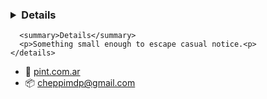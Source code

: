 ### <details>
      <summary>Details</summary>
      <p>Something small enough to escape casual notice.<p>
    </details>

- 💼 [pint.com.ar](https://pint.com.ar/)
- 📦 cheppimdp@gmail.com
